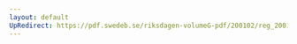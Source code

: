 ```yaml
---
layout: default
UpRedirect: https://pdf.swedeb.se/riksdagen-volumeG-pdf/200102/reg_200102/reg_200102_0421.pdf
---
```

